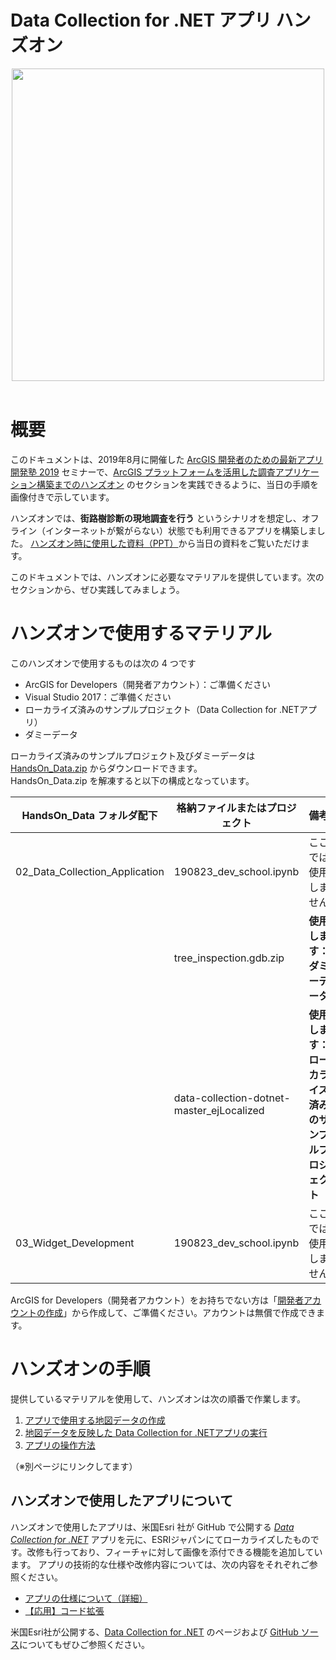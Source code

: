 # Data Collection for .NET アプリ ハンズオン

<div align="center">
 <img src="https://developers.arcgis.com/example-apps/data-collection-dotnet/img/featured-img.png" width="500px">
</div>

</br>

# 概要

このドキュメントは、2019年8月に開催した [ArcGIS 開発者のための最新アプリ開発塾 2019](https://github.com/EsriJapan/workshops/tree/master/20190823_app-development-hands-on) セミナーで、[ArcGIS プラットフォームを活用した調査アプリケーション構築までのハンズオン](https://github.com/EsriJapan/workshops/blob/master/20190823_app-development-hands-on/02_ArcGIS_%E3%83%97%E3%83%A9%E3%83%83%E3%83%88%E3%83%95%E3%82%A9%E3%83%BC%E3%83%A0%E3%82%92%E6%B4%BB%E7%94%A8%E3%81%97%E3%81%9F%E8%AA%BF%E6%9F%BB%E3%82%A2%E3%83%97%E3%83%AA%E3%82%B1%E3%83%BC%E3%82%B7%E3%83%A7%E3%83%B3%E6%A7%8B%E7%AF%89%E3%81%BE%E3%81%A7%E3%81%AE%E3%83%8F%E3%83%B3%E3%82%BA%E3%82%AA%E3%83%B3.pdf) のセクションを実践できるように、当日の手順を画像付きで示しています。

ハンズオンでは、**街路樹診断の現地調査を行う** というシナリオを想定し、オフライン（インターネットが繋がらない）状態でも利用できるアプリを構築しました。
[ハンズオン時に使用した資料（PPT）](https://github.com/EsriJapan/workshops/blob/master/20190823_app-development-hands-on/02_ArcGIS_%E3%83%97%E3%83%A9%E3%83%83%E3%83%88%E3%83%95%E3%82%A9%E3%83%BC%E3%83%A0%E3%82%92%E6%B4%BB%E7%94%A8%E3%81%97%E3%81%9F%E8%AA%BF%E6%9F%BB%E3%82%A2%E3%83%97%E3%83%AA%E3%82%B1%E3%83%BC%E3%82%B7%E3%83%A7%E3%83%B3%E6%A7%8B%E7%AF%89%E3%81%BE%E3%81%A7%E3%81%AE%E3%83%8F%E3%83%B3%E3%82%BA%E3%82%AA%E3%83%B3.pdf)から当日の資料をご覧いただけます。


このドキュメントでは、ハンズオンに必要なマテリアルを提供しています。次のセクションから、ぜひ実践してみましょう。

# ハンズオンで使用するマテリアル

このハンズオンで使用するものは次の 4 つです

* ArcGIS for Developers（開発者アカウント）：ご準備ください
* Visual Studio 2017：ご準備ください
* ローカライズ済みのサンプルプロジェクト（Data Collection for .NETアプリ）
* ダミーデータ

ローカライズ済みのサンプルプロジェクト及びダミーデータは [HandsOn_Data.zip](https://github.com/EsriJapan/workshops/raw/master/20190823_app-development-hands-on/HandsOn_Data.zip) からダウンロードできます。</br>
HandsOn_Data.zip を解凍すると以下の構成となっています。

| HandsOn_Data フォルダ配下 | 格納ファイルまたはプロジェクト | 備考 |
|---|---|---|
| 02_Data_Collection_Application | 190823_dev_school.ipynb | ここでは使用しません  |
|  | tree_inspection.gdb.zip | **使用します：ダミーデータ**  |
|  | data-collection-dotnet-master_ejLocalized | **使用します：ローカライズ済みのサンプルプロジェクト**  |
| 03_Widget_Development  | 190823_dev_school.ipynb  | ここでは使用しません  |

ArcGIS for Developers（開発者アカウント）をお持ちでない方は「[開発者アカウントの作成](http://esrijapan.github.io/arcgis-dev-resources/guide/create-map/get-dev-account/)」から作成して、ご準備ください。アカウントは無償で作成できます。


# ハンズオンの手順

提供しているマテリアルを使用して、ハンズオンは次の順番で作業します。

 1. [アプリで使用する地図データの作成]()
 1. [地図データを反映した Data Collection for .NETアプリの実行]()
 1. [アプリの操作方法]()

（※別ページにリンクしてます）

## ハンズオンで使用したアプリについて

ハンズオンで使用したアプリは、米国Esri 社が GitHub で公開する *[Data Collection for .NET](https://developers.arcgis.com/example-apps/data-collection-dotnet/)* 
アプリを元に、ESRIジャパンにてローカライズしたものです。改修も行っており、フィーチャに対して画像を添付できる機能を追加しています。
アプリの技術的な仕様や改修内容については、次の内容をそれぞれご参照ください。

 * [アプリの仕様について（詳細）]()
 * [【応用】コード拡張]()

米国Esri社が公開する、[Data Collection for .NET](https://developers.arcgis.com/example-apps/data-collection-dotnet/) のページおよび [GitHub ソース](https://github.com/Esri/data-collection-dotnet)についてもぜひご参照ください。